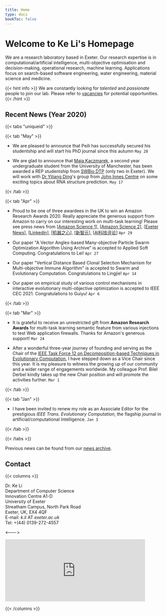 ```yaml
---
title: Home
type: docs
bookToc: false
---
```


<link rel="stylesheet" href="/academicons/academicons-1.9.0/css/academicons.min.css"/>
<link rel="stylesheet" href="https://maxcdn.bootstrapcdn.com/font-awesome/4.4.0/css/font-awesome.min.css"/>

<script src='https://kit.fontawesome.com/a076d05399.js' crossorigin='anonymous'></script>
<link rel="stylesheet" href="https://fonts.googleapis.com/icon?family=Material+Icons"/>
<link rel="stylesheet" href="https://cdnjs.cloudflare.com/ajax/libs/font-awesome/4.7.0/css/font-awesome.min.css"/>

# Welcome to Ke Li's Homepage

We are a research laboratory based in Exeter. Our research expertise is in computational/artificial intelligence, multi-objective optimisation and decision-making, operational research, machine learning. Applications focus on search-based software engineering, water engineering, material science and medicine.

{{< hint info >}}
We are constantly looking for _talented_ and _passionate_ people to join our lab. Please refer to [vacancies](/docs/home/vacancies) for potential opportunities.<br>
{{< /hint >}}

## <i class='fas fa-broadcast-tower' style='font-size:19px'></i> Recent News (Year 2020)

{{< tabs "uniqueid" >}}

{{< tab "May" >}}

* We are pleased to announce that Peili has successfully secured his studentship and will start his PhD journal since this autumn `May 28`

* We are glad to announce that [Maja Kaczmarek](https://www.linkedin.com/in/maja-kaczmarek-7417b9162/?originalSubdomain=uk), a second year undergraduate student from the University of Manchester, has been awarded a REP studentship from [SWBio DTP](https://www.swbio.ac.uk/) (only two in Exeter). We will work with [Dr Yiliang Ding](https://www.jic.ac.uk/people/yilliang-ding/)'s group from [John Innes Centre](https://www.jic.ac.uk/) on some exciting topics about RNA structure prediction. `May 17`

{{< /tab >}}

{{< tab "Apr" >}}

* Proud to be one of three awardees in the UK to win an Amazon Research Awards 2020. Really appreciate the generous support from Amazon to carry on our interesting work on multi-task learning! Please see press news from [[Amazon Science 1](https://www.amazon.science/research-awards/recipients?f0=2020&s=0&p=6)], [[Amazon Science 2](https://www.amazon.science/research-awards/program-updates/2020-amazon-research-awards-recipients-announced)], [[Exeter News](https://www.exeter.ac.uk/news/homepage/title_856639_en.html)], [[Linkedin](https://www.linkedin.com/posts/ke-li-29423226_2020-amazon-research-awards-recipients-announced-activity-6793534729615503360-TcSw)], [[机器之心](https://mp.weixin.qq.com/s/YVPddE6WN2PcozUnOjyboA)], [[新智元](https://mp.weixin.qq.com/s/DyzEjrcuQ9oa-nQ_7j2fbA)], [[AI科技评论](https://mp.weixin.qq.com/s/pAVRbZxEy_-wpRBGTXaPLw)] `Apr 29`

* Our paper "A Vector Angles-based Many-objective Particle Swarm Optimization Algorithm Using Archive" is accepted to Applied Soft Computing. Congratulations to Lei! `Apr 27`

* Our paper "Vertical Distance Based Clonal Selection Mechanism for Multi-objective Immune Algorithm" is accepted to Swarm and Evolutionary Computation. Congratulations to Lingjie! `Apr 14`

* Our paper on empirical study of various control mechanisms in interactive evolutionary multi-objective optimization is accepted to IEEE CEC 2021. Congratulations to Guiyu! `Apr 6`

{{< /tab >}}


{{< tab "Mar" >}}

* It is grateful to receive an unrestricted gift from **Amazon Research Awards** for multi-task learning semantic feature from various injections to test Web application firewalls. Thanks for Amazon's generous support! `Mar 24`

* After a wonderful three-year journey of founding and serving as the Chair of the [IEEE Task Force 12 on Decomposition-based Techniques in Evolutionary Computation](/docs/misc/dtec), I have stepped down as a Vice Chair since this year. It is my pleasure to witness the growing up of our community and a wider range of engagements worldwide. My colleague Prof. Bilel Derbel kindly takes up the new Chair position and will promote the activities further. `Mar 1`

{{< /tab >}}

{{< tab "Jan" >}}

* I have been invited to renew my role as an Associate Editor for the prestigious _IEEE Trans. Evolutionary Computation_, the flagship journal in artificial/computational Intelligence. `Jan 3`

{{< /tab >}}



{{< /tabs >}}

Previous news can be found from our [news archive](/docs/home/news).

## <i class='fa fa-address-card' style='font-size:20px'></i> Contact
{{< columns >}}

Dr. Ke Li<br>
Department of Computer Science<br>
Innovation Centre A1-D<br>
University of Exeter<br>
Streatham Campus, North Park Road<br>
Exeter, UK, EX4 4QF<br>
<i class='fa fa-envelope' style='font-size:15px'></i> E-mail: _k.li_ AT _exeter.ac.uk_<br>
<i class='fa fa-phone-square' style='font-size:16px'></i> Tel: +(44) 0139-272-4557

<--->

<iframe src="https://www.google.com/maps/embed?pb=!1m18!1m12!1m3!1d2525.0014985924795!2d-3.5331215842581605!3d50.73846107951612!2m3!1f0!2f0!3f0!3m2!1i1024!2i768!4f13.1!3m3!1m2!1s0x486da4436e4494cb%3A0x1c62c9fa168f33ac!2sInnovation%20Centre%2C%20Rennes%20Dr%2C%20Exeter%20EX4%204RN!5e0!3m2!1sen!2suk!4v1605568402719!5m2!1sen!2suk" width="450" height="200" frameborder="0" style="border:0;" allowfullscreen="" aria-hidden="false" tabindex="0"></iframe>

{{< /columns >}}
